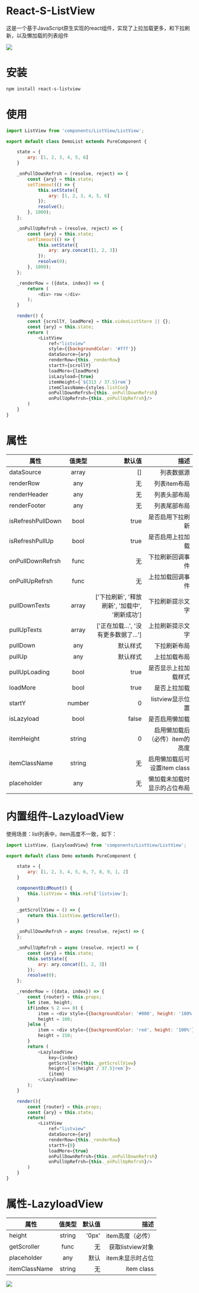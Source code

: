 # React-S-ListView

这是一个基于JavaScript原生实现的react组件，实现了上拉加载更多，和下拉刷新，以及懒加载的列表组件

![](https://github.com/1035901787/react-s-listview/blob/master/source/20180506112030.gif)

# 安装

```sh
npm install react-s-listview
```

# 使用

```js
import ListView from 'components/ListView/ListView';

export default class DemoList extends PureComponent {

    state = {
        ary: [1, 2, 3, 4, 5, 6]
    }

    _onPullDownRefrsh = (resolve, reject) => {
        const {ary} = this.state;
        setTimeout(() => {
            this.setState({
                ary: [1, 2, 3, 4, 5, 6]
            });
            resolve();
        }, 1000);
	};

	_onPullUpRefrsh = (resolve, reject) => {
		const {ary} = this.state;
        setTimeout(() => {
            this.setState({
                ary: ary.concat([1, 2, 3])
            });
            resolve(0);
        }, 1000);
    };

    _renderRow = ({data, index}) => {
        return (
            <div> row </div>
        );
    }

    render() {
        const {scrollY, loadMore} = this.videoListStore || {};
        const {ary} = this.state;
        return (
            <ListView
                ref="listview"
                style={{backgroundColor: '#fff'}}
                dataSource={ary}
                renderRow={this._renderRow}
                startY={scrollY}
                loadMore={loadMore}
                isLazyload={true}
                itemHeight={`${313 / 37.5}rem`}
                itemClassName={styles.listCon}
                onPullDownRefrsh={this._onPullDownRefrsh}
                onPullUpRefrsh={this._onPullUpRefrsh}/>
        )
    }
}

```

# 属性

|属性         | 值类型          | 默认值  | 描述  |
| ------------- |:-------------:| -----:| -----:|
| dataSource     | array | [] | 列表数据源 |
| renderRow      | any      |   无 |   列表item布局 |
| renderHeader      | any      |   无 |   列表头部布局 |
| renderFooter      | any      |   无 |   列表尾部布局 |
| isRefreshPullDown | bool      |   true |   是否启用下拉刷新 |
| isRefreshPullUp | bool      |   true |   是否启用上拉加载 |
| onPullDownRefrsh | func      |   无 |   下拉刷新回调事件 |
| onPullUpRefrsh | func      |   无 |   上拉加载回调事件 |
| pullDownTexts | array      |   ['下拉刷新', '释放刷新', '加载中', '刷新成功'] |   下拉刷新提示文字 |
| pullUpTexts | array      |   ['正在加载...', '没有更多数据了...'] |   上拉刷新提示文字 |
| pullDown | any      |   默认样式 |   下拉刷新布局 |
| pullUp | any      |   默认样式 |   上拉加载布局 |
| pullUpLoading | bool      |   true |   是否显示上拉加载样式 |
| loadMore | bool      |   true |   是否上拉加载 |
| startY | number      |   0 |   listview显示位置 |
| isLazyload | bool      |   false |   是否启用懒加载 |
| itemHeight | string      |  0  |   启用懒加载后（必传）item的高度 |
| itemClassName | string      |  无  |   启用懒加载后可设置item class |
| placeholder | any      |  无  |   懒加载未加载时显示的占位布局 |

# 内置组件-LazyloadView

使用场景：list列表中，item高度不一致，如下：

```js
import ListView, {LazyloadView} from 'components/ListView/ListView';

export default class Demo extends PureComponent {

    state = {
        ary: [1, 2, 3, 4, 5, 6, 7, 8, 9, 1, 2]
    }

    componentDidMount() {
        this.listView = this.refs['listview'];
    }

    _getScrollView = () => {
		return this.listView.getScroller();
	}

    _onPullDownRefrsh = async (resolve, reject) => {
	};

	_onPullUpRefrsh = async (resolve, reject) => {
        const {ary} = this.state;
        this.setState({
            ary: ary.concat([1, 2, 3])
        });
        resolve(0);
    };

    _renderRow = ({data, index}) => {
        const {router} = this.props;
        let item, height;
        if(index % 2 === 0) {
            item = <div style={{backgroundColor: '#000', height: '100%'}}/>;
            height = 100;
        }else {
            item = <div style={{backgroundColor: 'red', height: '100%'}}/>;
            height = 150;
        }
        return (
            <LazyloadView
                key={index}
                getScroller={this._getScrollView}
                height={`${height / 37.5}rem`}>
                {item}
            </LazyloadView>
        );
    }

    render(){
        const {router} = this.props;
        const {ary} = this.state;
        return(
            <ListView
                ref="listview"
                dataSource={ary}
                renderRow={this._renderRow}
                startY={0}
                loadMore={true}
                onPullDownRefrsh={this._onPullDownRefrsh}
                onPullUpRefrsh={this._onPullUpRefrsh}/>
        )
    }
}
```

# 属性-LazyloadView

|属性         | 值类型          | 默认值  | 描述  |
| ------------- |:-------------:| -----:| -----:|
| height     | string | '0px' | item高度（必传） |
| getScroller     | func | 无 | 获取listview对象 |
| placeholder     | any | 默认 | item未显示时占位 |
| itemClassName     | string | 无 | item class |

![](https://github.com/1035901787/react-s-listview/blob/master/source/20180507111145.gif)